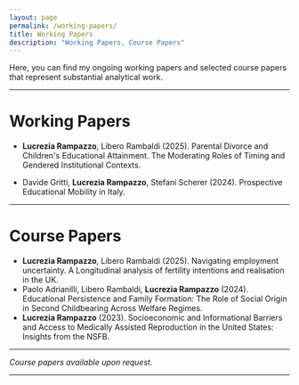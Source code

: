 ```yaml
---
layout: page
permalink: /working-papers/
title: Working Papers
description: "Working Papers, Course Papers"
---
```



Here, you can find my ongoing working papers and selected course papers that represent substantial analytical work. 

---
# Working Papers
* **Lucrezia Rampazzo**, Libero Rambaldi (2025). Parental Divorce and Children's Educational Attainment. The Moderating Roles of Timing and Gendered Institutional Contexts. 

* Davide Gritti, **Lucrezia Rampazzo**, Stefani Scherer (2024). Prospective Educational Mobility in Italy.

---
# Course Papers 
* **Lucrezia Rampazzo**, Libero Rambaldi (2025). Navigating employment uncertainty. A Longitudinal analysis of fertility intentions and realisation in the UK.
* Paolo Adrianilli, Libero Rambaldi, **Lucrezia Rampazzo** (2024). Educational Persistence and Family Formation: The Role of Social Origin in Second Childbearing Across Welfare Regimes.
* **Lucrezia Rampazzo** (2023). Socioeconomic and Informational Barriers and Access to Medically Assisted Reproduction in the United States: Insights from the NSFB.


---
*Course papers available upon request.*

---

